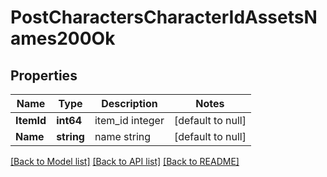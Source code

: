 # PostCharactersCharacterIdAssetsNames200Ok

## Properties
Name | Type | Description | Notes
------------ | ------------- | ------------- | -------------
**ItemId** | **int64** | item_id integer | [default to null]
**Name** | **string** | name string | [default to null]

[[Back to Model list]](../README.md#documentation-for-models) [[Back to API list]](../README.md#documentation-for-api-endpoints) [[Back to README]](../README.md)



